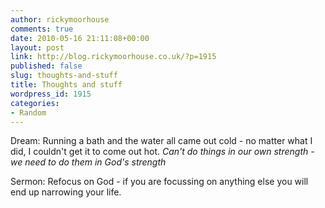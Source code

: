 ```yaml
---
author: rickymoorhouse
comments: true
date: 2010-05-16 21:11:08+00:00
layout: post
link: http://blog.rickymoorhouse.co.uk/?p=1915
published: false
slug: thoughts-and-stuff
title: Thoughts and stuff
wordpress_id: 1915
categories:
- Random
---
```


Dream: Running a bath and the water all came out cold - no matter what I did, I couldn't get it to come out hot.
_Can't do things in our own strength - we need to do them in God's strength_

Sermon: Refocus on God - if you are focussing on anything else you will end up narrowing your life.
